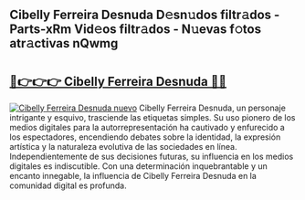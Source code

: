 ## Cibelly Ferreira Desnuda D𝚎sn𝚞dos filtr𝚊dos - Parts-xRm Vid𝚎os filtr𝚊dos - N𝚞evas f𝚘tos atr𝚊ctivas nQwmg

# <h2><a href="http://mb8kcz.tromn.icu/?c=Cibelly+Ferreira+Desnuda">🔗👉👉👉 Cibelly Ferreira Desnuda 🔗🔗</a></h2>

[![Cibelly Ferreira Desnuda nuevo](https://i.imgur.com/pEAQMta.gif)](http://mb8kcz.tromn.icu/?c=Cibelly+Ferreira+Desnuda)
Cibelly Ferreira Desnuda, un personaje intrigante y esquivo, trasciende las etiquetas simples. Su uso pionero de los medios digitales para la autorrepresentación ha cautivado y enfurecido a los espectadores, encendiendo debates sobre la identidad, la expresión artística y la naturaleza evolutiva de las sociedades en línea. Independientemente de sus decisiones futuras, su influencia en los medios digitales es indiscutible. Con una determinación inquebrantable y un encanto innegable, la influencia de Cibelly Ferreira Desnuda en la comunidad digital es profunda.
